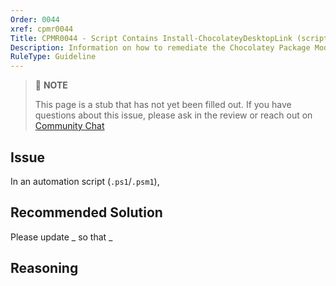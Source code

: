 ```yaml
---
Order: 0044
xref: cpmr0044
Title: CPMR0044 - Script Contains Install-ChocolateyDesktopLink (script)
Description: Information on how to remediate the Chocolatey Package Moderation Rule 0044
RuleType: Guideline
---
```


<?! Include "../../../../../shared/package-validator-rule-guideline.txt" /?>

> :memo: **NOTE**
>
> This page is a stub that has not yet been filled out. If you have questions about this issue, please ask in the review or reach out on [Community Chat](https://ch0.co/community)

## Issue

In an automation script (`.ps1`/`.psm1`),

## Recommended Solution

Please update _ so that _

## Reasoning
